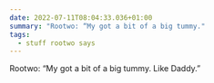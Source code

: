 ```yaml
---
date: 2022-07-11T08:04:33.036+01:00
summary: "Rootwo: “My got a bit of a big tummy."
tags:
  - stuff rootwo says
---
```

Rootwo: “My got a bit of a big tummy. Like Daddy.” 
